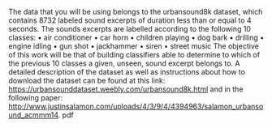 The data that you will be using belongs to the urbansound8k dataset, which contains 8732 labeled sound
excerpts of duration less than or equal to 4 seconds. The sounds excerpts are labelled according to the
following 10 classes:
• air conditioner
• car horn
• children playing
• dog bark
• drilling
• engine idling
• gun shot
• jackhammer
• siren
• street music
The objective of this work will be that of building classifiers able to determine to which of the previous 10
classes a given, unseen, sound excerpt belongs to.
A detailed description of the dataset as well as instructions about how to download the dataset can be found
at this link: https://urbansounddataset.weebly.com/urbansound8k.html
and in the following paper:
http://www.justinsalamon.com/uploads/4/3/9/4/4394963/salamon_urbansound_acmmm14.
pdf
